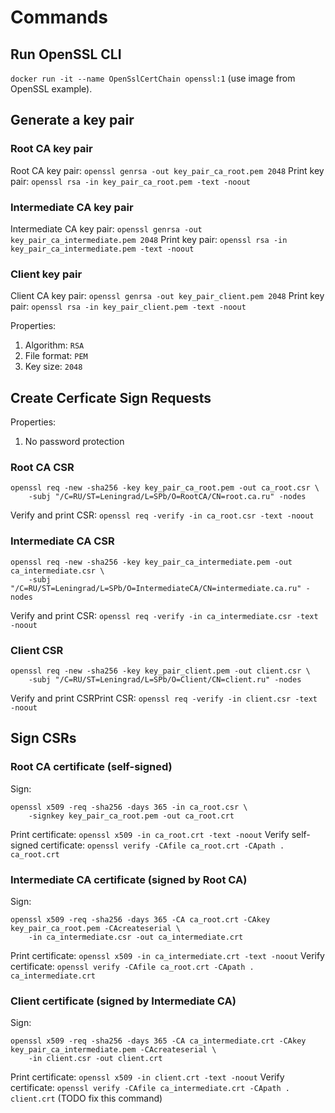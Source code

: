 # Commands

## Run OpenSSL CLI
`docker run -it --name OpenSslCertChain openssl:1` (use image from OpenSSL example).

## Generate a key pair
### Root CA key pair
Root CA key pair: `openssl genrsa -out key_pair_ca_root.pem 2048`
Print key pair: `openssl rsa -in key_pair_ca_root.pem -text -noout`

### Intermediate CA key pair
Intermediate CA key pair: `openssl genrsa -out key_pair_ca_intermediate.pem 2048`
Print key pair: `openssl rsa -in key_pair_ca_intermediate.pem -text -noout`

### Client key pair
Client CA key pair: `openssl genrsa -out key_pair_client.pem 2048`
Print key pair: `openssl rsa -in key_pair_client.pem -text -noout`

Properties:
1. Algorithm: `RSA`
2. File format: `PEM`
3. Key size: `2048`

## Create Cerficate Sign Requests
Properties:
1. No password protection

### Root CA CSR
```
openssl req -new -sha256 -key key_pair_ca_root.pem -out ca_root.csr \
    -subj "/C=RU/ST=Leningrad/L=SPb/O=RootCA/CN=root.ca.ru" -nodes
```

Verify and print CSR: `openssl req -verify -in ca_root.csr -text -noout`

### Intermediate CA CSR
```
openssl req -new -sha256 -key key_pair_ca_intermediate.pem -out ca_intermediate.csr \
    -subj "/C=RU/ST=Leningrad/L=SPb/O=IntermediateCA/CN=intermediate.ca.ru" -nodes
```
Verify and print CSR: `openssl req -verify -in ca_intermediate.csr -text -noout`

### Client CSR
```
openssl req -new -sha256 -key key_pair_client.pem -out client.csr \
    -subj "/C=RU/ST=Leningrad/L=SPb/O=Client/CN=client.ru" -nodes
```
Verify and print CSRPrint CSR: `openssl req -verify -in client.csr -text -noout`

## Sign CSRs
### Root CA certificate (self-signed)
Sign: 
```
openssl x509 -req -sha256 -days 365 -in ca_root.csr \
    -signkey key_pair_ca_root.pem -out ca_root.crt
```
Print certificate: `openssl x509 -in ca_root.crt -text -noout`
Verify self-signed certificate: `openssl verify -CAfile ca_root.crt -CApath . ca_root.crt`

### Intermediate CA certificate (signed by Root CA)
Sign: 
```
openssl x509 -req -sha256 -days 365 -CA ca_root.crt -CAkey key_pair_ca_root.pem -CAcreateserial \
    -in ca_intermediate.csr -out ca_intermediate.crt
```
Print certificate: `openssl x509 -in ca_intermediate.crt -text -noout`
Verify certificate: `openssl verify -CAfile ca_root.crt -CApath . ca_intermediate.crt`

### Client certificate (signed by Intermediate CA)
Sign: 
```
openssl x509 -req -sha256 -days 365 -CA ca_intermediate.crt -CAkey key_pair_ca_intermediate.pem -CAcreateserial \
    -in client.csr -out client.crt
```
Print certificate: `openssl x509 -in client.crt -text -noout`
Verify certificate: `openssl verify -CAfile ca_intermediate.crt -CApath . client.crt` (TODO fix this command)
